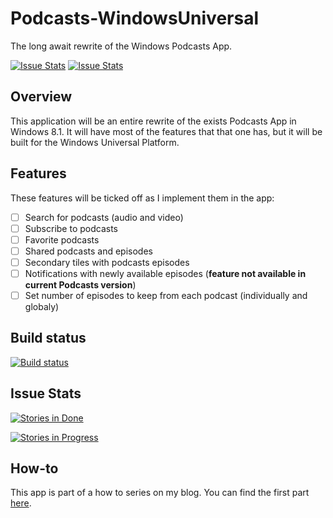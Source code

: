 # Podcasts-WindowsUniversal
The long await rewrite of the Windows Podcasts App.

[![Issue Stats](http://issuestats.com/github/robertiagar/Podcasts-WindowsUniversal/badge/pr?style=flat-square)](http://issuestats.com/github/robertiagar/Podcasts-WindowsUniversal)
[![Issue Stats](http://issuestats.com/github/robertiagar/Podcasts-WindowsUniversal/badge/issue?style=flat-square)](http://issuestats.com/github/robertiagar/Podcasts-WindowsUniversal)

## Overview
This application will be an entire rewrite of the exists Podcasts App in Windows 8.1. It will have most of the features that that one has, but it will be built for the Windows Universal Platform.

## Features
These features will be ticked off as I implement them in the app:
* [ ] Search for podcasts (audio and video)
* [ ] Subscribe to podcasts
* [ ] Favorite podcasts
* [ ] Shared podcasts and episodes
* [ ] Secondary tiles with podcasts episodes
* [ ] Notifications with newly available episodes (**feature not available in current Podcasts version**)
* [ ] Set number of episodes to keep from each podcast (individually and globaly)

## Build status
[![Build status](https://ci.appveyor.com/api/projects/status/4cdjy9o9jijx49nq?svg=true)](https://ci.appveyor.com/project/robertiagar/podcasts-windowsuniversal)

## Issue Stats
[![Stories in Done](https://badge.waffle.io/robertiagar/Podcasts-WindowsUniversal.svg?label=done&title=Done)](http://waffle.io/robertiagar/Podcasts-WindowsUniversal) 

[![Stories in Progress](https://badge.waffle.io/robertiagar/Podcasts-WindowsUniversal.svg?label=in%20progress&title=In%20Progress)](http://waffle.io/robertiagar/Podcasts-WindowsUniversal)

## How-to
This app is part of a how to series on my blog. You can find the first part [here](http://www.robertiagar.com/2015/07/08/recreating-the-windows-phone-podcasts-app-as-an-universal-windows-app-part-i/).
